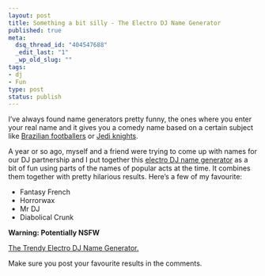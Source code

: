 ```yaml
--- 
layout: post
title: Something a bit silly - The Electro DJ Name Generator
published: true
meta: 
  dsq_thread_id: "404547688"
  _edit_last: "1"
  _wp_old_slug: ""
tags: 
- dj
- Fun
type: post
status: publish
---
```

I’ve always found name generators pretty funny, the ones where you enter
your real name and it gives you a comedy name based on a certain subject
like [Brazilian footballers][] or [Jedi knights][]. 

A year or so ago,
myself and a friend were trying to come up with names for our DJ
partnership and I put together this [electro DJ name generator][] as a
bit of fun using parts of the names of popular acts at the time. It
combines them together with pretty hilarious results. Here’s a few of my
favourite:

-   Fantasy French
-   Horrorwax
-   Mr DJ
-   Diabolical Crunk

**Warning: Potentially NSFW** 

[The Trendy Electro DJ Name
Generator.][electro DJ name generator] 

Make sure you post your favourite
results in the comments.

  [Brazilian footballers]: http://www.minimalsworld.net/BrazilName/brazilian.shtml
  [Jedi knights]: http://www.xach.com/misc/jedi.html
  [electro DJ name generator]: http://old.jamesmoss.co.uk/djnames/
